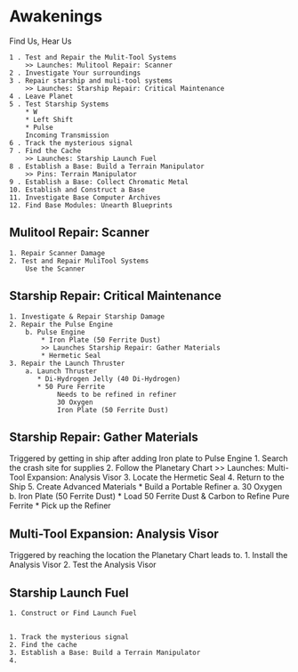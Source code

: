 # Awakenings
Find Us, Hear Us

    1 . Test and Repair the Mulit-Tool Systems
        >> Launches: Mulitool Repair: Scanner
    2 . Investigate Your surroundings
    3 . Repair starship and muli-tool systems
        >> Launches: Starship Repair: Critical Maintenance
    4 . Leave Planet
    5 . Test Starship Systems
        * W
        * Left Shift
        * Pulse
        Incoming Transmission
    6 . Track the mysterious signal
    7 . Find the Cache
        >> Launches: Starship Launch Fuel
    8 . Establish a Base: Build a Terrain Manipulator
        >> Pins: Terrain Manipulator
    9 . Establish a Base: Collect Chromatic Metal
    10. Establish and Construct a Base
    11. Investigate Base Computer Archives
    12. Find Base Modules: Unearth Blueprints
    
## Mulitool Repair: Scanner
    1. Repair Scanner Damage
    2. Test and Repair MuliTool Systems
        Use the Scanner

## Starship Repair: Critical Maintenance
    1. Investigate & Repair Starship Damage
    2. Repair the Pulse Engine
        b. Pulse Engine            
            * Iron Plate (50 Ferrite Dust)
            >> Launches Starship Repair: Gather Materials
            * Hermetic Seal
    3. Repair the Launch Thruster
        a. Launch Thruster
           * Di-Hydrogen Jelly (40 Di-Hydrogen) 
           * 50 Pure Ferrite 
                Needs to be refined in refiner
                30 Oxygen
                Iron Plate (50 Ferrite Dust)

## Starship Repair: Gather Materials
Triggered by getting in ship after adding Iron plate to Pulse Engine
    1. Search the crash site for supplies
    2. Follow the Planetary Chart
        >> Launches: Multi-Tool Expansion: Analysis Visor
    3. Locate the Hermetic Seal
    4. Return to the Ship
    5. Create Advanced Materials
        * Build a Portable Refiner
            a. 30 Oxygen
            b. Iron Plate (50 Ferrite Dust)
        * Load 50 Ferrite Dust & Carbon to Refine Pure Ferrite
        * Pick up the Refiner        

## Multi-Tool Expansion: Analysis Visor
Triggered by reaching the location the Planetary Chart leads to.
    1. Install the Analysis Visor
    2. Test the Analysis Visor

## Starship Launch Fuel
    1. Construct or Find Launch Fuel







##
    1. Track the mysterious signal
    2. Find the cache
    3. Establish a Base: Build a Terrain Manipulator
    4. 
